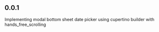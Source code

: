 ## 0.0.1
   Implementing modal bottom sheet date picker using cupertino builder with hands_free_scrolling 

